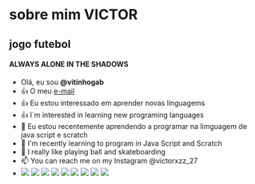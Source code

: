 # sobre mim **VICTOR**
## jogo futebol
#### ALWAYS ALONE IN THE SHADOWS
- Olá, eu sou **@vitinhogab**
- :+1: O meu [e-mail](victor.souza.simao@escola.pr.gov.br)
- :+1: Eu estou interessado em aprender novas linguagems
- :+1: I´m interested in learning new programing languages
- 👀  Eu estou recentemente aprendendo a programar na limguagem de java script e scratch
- 🌱 I'm recently learning to program in Java Script and Scratch
- 💞 I really like playing ball and skateboarding
- 📫 You can reach me on my Instagram @victorxzz_27
- ![](https://img.shields.io/badge/Xbox-107C10?style=for-the-badge&logo=xbox&logoColor=white)
![](https://img.shields.io/badge/McDonald's-FBC817?style=for-the-badge&logo=McDonald's&logoColor=white)
![](https://img.shields.io/badge/FIFA-B7312F?style=for-the-badge&logo=fifa&logoColor=white)
![](https://img.shields.io/badge/PlayStation-003791?style=for-the-badge&logo=playstation&logoColor=white)
![](https://img.shields.io/badge/Steam-000000?style=for-the-badge&logo=steam&logoColor=white)
![](https://img.shields.io/badge/Valorant-fa4454?style=for-the-badge&logo=valorant&logoColor=white)
![](https://img.shields.io/badge/Nintendo_Switch-E60012?style=for-the-badge&logo=nintendo-switch&logoColor=white)
![](https://img.shields.io/badge/Discord-5865F2?style=for-the-badge&logo=discord&logoColor=white)
![](https://img.shields.io/badge/Counter_Strike-000000?style=for-the-badge&logo=counter-strike&logoColor=white)
